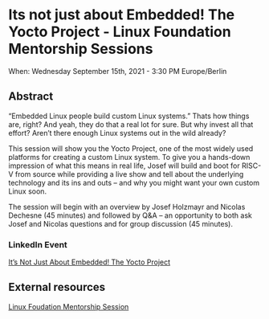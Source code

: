 # Its not just about Embedded! The Yocto Project - Linux Foundation Mentorship Sessions

When: Wednesday September 15th, 2021 - 3:30 PM Europe/Berlin

## Abstract

“Embedded Linux people build custom Linux systems.” Thats how things are, right? And yeah, they do that a real lot for sure. But why invest all that effort? Aren’t there enough Linux systems out in the wild already?

This session will show you the Yocto Project, one of the most widely used platforms for creating a custom Linux system. To give you a hands-down impression of what this means in real life, Josef will build and boot for RISC-V from source while providing a live show and tell about the underlying technology and its ins and outs – and why you might want your own custom Linux soon.

The session will begin with an overview by Josef Holzmayr and Nicolas Dechesne (45 minutes) and followed by Q&A – an opportunity to both ask Josef and Nicolas questions and for group discussion (45 minutes).

### LinkedIn Event

[It’s Not Just About Embedded! The Yocto Project](https://www.linkedin.com/events/it-snotjustaboutembedded-theyoc6831463633009160192/)

## External resources

[Linux Foudation Mentorship Session](https://linuxfoundation.org/webinars/its-not-just-about-embedded-the-yocto-project/)
